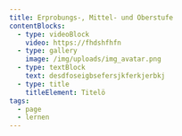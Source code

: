 ```yaml
---
title: Erprobungs-, Mittel- und Oberstufe
contentBlocks:
  - type: videoBlock
    video: https://fhdshfhfn
  - type: gallery
    image: /img/uploads/img_avatar.png
  - type: textBlock
    text: d﻿esdfoseigbsefersjkferkjerbkj
  - type: title
    titleElement: Titelö
tags:
  - page
  - lernen
---
```

